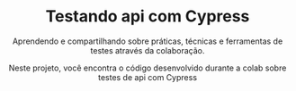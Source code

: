 <h1 align="center">Testando api com Cypress</h1> 

<p align="center">Aprendendo e compartilhando sobre práticas, técnicas e ferramentas de testes através da colaboração.</p>
<p align="center">Neste projeto, você encontra o código desenvolvido durante a colab sobre testes de api com Cypress</p>

